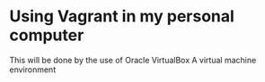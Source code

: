 # Using Vagrant in my personal computer
This will be done by the use of Oracle VirtualBox
A virtual machine environment
